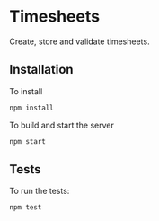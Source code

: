 # Timesheets

Create, store and validate timesheets.

## Installation 
To install 
```javascript
npm install 
```
To build and start the server
```javascript
npm start 
```

## Tests
To run the tests:
```javascript
npm test
```
